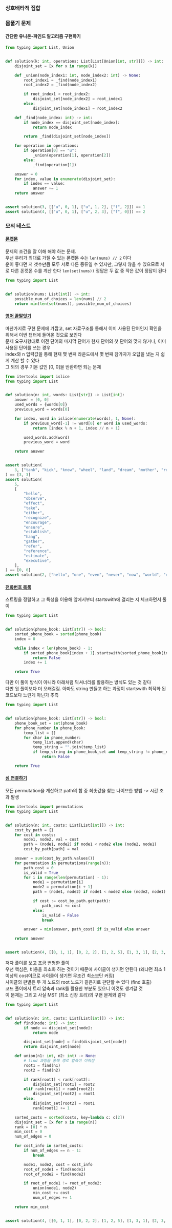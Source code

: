 ### 상호배타적 집합

### 몸풀기 문제

#### 간단한 유니온-파인드 알고리즘 구현하기

```python
from typing import List, Union


def solution(k: int, operations: List[List[Union[int, str]]]) -> int:
    disjoint_set = [x for x in range(k)]

    def _union(node_index1: int, node_index2: int) -> None:
        root_index1 = _find(node_index1)
        root_index2 = _find(node_index2)

        if root_index1 < root_index2:
            disjoint_set[node_index2] = root_index1
        else:
            disjoint_set[node_index1] = root_index2

    def _find(node_index: int) -> int:
        if node_index == disjoint_set[node_index]:
            return node_index

        return _find(disjoint_set[node_index])

    for operation in operations:
        if operation[0] == "u":
            _union(operation[1], operation[2])
        else:
            _find(operation[1])

    answer = 0
    for index, value in enumerate(disjoint_set):
        if index == value:
            answer += 1
    return answer


assert solution(3, [["u", 0, 1], ["u", 1, 2], ["f", 2]]) == 1
assert solution(4, [["u", 0, 1], ["u", 2, 3], ["f", 0]]) == 2
```

### 모의 테스트

#### [폰켓몬](https://school.programmers.co.kr/learn/courses/30/lessons/1845)

문제의 조건을 잘 이해 해야 하는 문제.  
우선 우리가 최대로 가질 수 있는 폰켓몬 수는 `len(nums) // 2` 이다  
운이 좋다면 저 갯수만큼 모두 서로 다른 종류일 수 있지만, 
그렇지 않을 수 있으므로 서로 다른 폰켓몬 수를 계산 한다 `len(set(nums))`
정답은 두 값 중 작은 값이 정답이 된다  

```python
from typing import List


def solution(nums: List[int]) -> int:
    possible_num_of_choices = len(nums) // 2
    return min(len(set(nums)), possible_num_of_choices)
```

#### [영어 끝말잇기](https://school.programmers.co.kr/learn/courses/30/lessons/12981)

마찬가지로 구현 문제에 가깝고, set 자료구조를 통해서 이미 사용된 단어인지 확인을 위해서 이번 챕터에 들어온 것으로 보인다  
문제 요구사항대로 이전 단어의 마지막 단어가 현재 단어의 첫 단어와 맞지 않거나, 이미 사용된 단어를 쓰는 경우  
index와 n 입력값을 통해 현재 몇 번째 라운드에서 몇 번째 참가자가 오답을 냈는 지 쉽게 계산 할 수 있다  
그 외의 경우 기본 값인 [0, 0]을 반환하면 되는 문제

```python
from itertools import islice
from typing import List


def solution(n: int, words: List[str]) -> List[int]:
    answer = [0, 0]
    used_words = {words[0]}
    previous_word = words[0]

    for index, word in islice(enumerate(words), 1, None):
        if previous_word[-1] != word[0] or word in used_words:
            return [index % n + 1, index // n + 1]

        used_words.add(word)
        previous_word = word

    return answer


assert solution(
    3, ["tank", "kick", "know", "wheel", "land", "dream", "mother", "robot", "tank"]
) == [3, 3]
assert solution(
    5,
    [
        "hello",
        "observe",
        "effect",
        "take",
        "either",
        "recognize",
        "encourage",
        "ensure",
        "establish",
        "hang",
        "gather",
        "refer",
        "reference",
        "estimate",
        "executive",
    ],
) == [0, 0]
assert solution(2, ["hello", "one", "even", "never", "now", "world", "draw"]) == [1, 3]
```

#### [전화번호 목록](https://school.programmers.co.kr/learn/courses/30/lessons/42577)

스트링을 정렬하고 그 특성을 이용해 앞에서부터 startswith에 걸리는 지 체크하면서 풀이  

```python
from typing import List


def solution(phone_book: List[str]) -> bool:
    sorted_phone_book = sorted(phone_book)
    index = 0

    while index < len(phone_book) - 1:
        if sorted_phone_book[index + 1].startswith(sorted_phone_book[index]):
            return False
        index += 1

    return True
```

다만 이 풀이 방식이 아니라 아래처럼 딕셔너리를 활용하는 방식도 있는 것 같다  
다만 윗 풀이보다 더 오래걸림. 아마도 string 만들고 하는 과정이 startswith 최적화 된 코드보다 느린게 아닌가 추측

```python
from typing import List


def solution(phone_book: List[str]) -> bool:
    phone_book_set = set(phone_book)
    for phone_number in phone_book:
        temp_list = []
        for char in phone_number:
            temp_list.append(char)
            temp_string = "".join(temp_list)
            if temp_string in phone_book_set and temp_string != phone_number:
                return False

    return True
```

#### [섬 연결하기](https://school.programmers.co.kr/learn/courses/30/lessons/42861)

모든 permutation을 계산하고 path의 합 중 최솟값을 찾는 나이브한 방법 -> 시간 초과 발생

```python
from itertools import permutations
from typing import List


def solution(n: int, costs: List[List[int]]) -> int:
    cost_by_path = {}
    for cost in costs:
        node1, node2, val = cost
        path = (node1, node2) if node1 < node2 else (node2, node1)
        cost_by_path[path] = val

    answer = sum(cost_by_path.values())
    for permutation in permutations(range(n)):
        path_cost = 0
        is_valid = True
        for i in range(len(permutation) - 1):
            node1 = permutation[i]
            node2 = permutation[i + 1]
            path = (node1, node2) if node1 < node2 else (node2, node1)

            if cost := cost_by_path.get(path):
                path_cost += cost
            else:
                is_valid = False
                break

        answer = min(answer, path_cost) if is_valid else answer

    return answer


assert solution(4, [[0, 1, 1], [0, 2, 2], [1, 2, 5], [1, 3, 1], [2, 3, 8]]) == 4
```

저자 풀이를 보고 조금 변형한 풀이  
우선 핵심은, 비용을 최소화 하는 것이기 때문에 사이클이 생기면 안된다 (왜냐면 최소 1 이상의 cost이므로 사이클이 생기면 무조건 최소보단 커짐)  
사이클의 판별은 두 개 노드의 root 노드가 같은지로 판단할 수 있다 (find 호출)  
코드 풀이에서 트리 압축과 rank를 활용한 부분도 있으니 이것도 챙겨갈 것  
이 문제는 그리고 사실 MST (최소 신장 트리)의 구현 문제와 같다
```python
from typing import List


def solution(n: int, costs: List[List[int]]) -> int:
    def find(node: int) -> int:
        if node == disjoint_set[node]:
            return node

        disjoint_set[node] = find(disjoint_set[node])
        return disjoint_set[node]

    def union(n1: int, n2: int) -> None:
        # find 과정을 통해 경로 압축이 이뤄짐
        root1 = find(n1)
        root2 = find(n2)

        if rank[root1] < rank[root2]:
            disjoint_set[root1] = root2
        elif rank[root1] > rank[root2]:
            disjoint_set[root2] = root1
        else:
            disjoint_set[root2] = root1
            rank[root1] += 1

    sorted_costs = sorted(costs, key=lambda c: c[2])
    disjoint_set = [x for x in range(n)]
    rank = [0] * n
    min_cost = 0
    num_of_edges = 0

    for cost_info in sorted_costs:
        if num_of_edges == n - 1:
            break

        node1, node2, cost = cost_info
        root_of_node1 = find(node1)
        root_of_node2 = find(node2)

        if root_of_node1 != root_of_node2:
            union(node1, node2)
            min_cost += cost
            num_of_edges += 1

    return min_cost


assert solution(4, [[0, 1, 1], [0, 2, 2], [1, 2, 5], [1, 3, 1], [2, 3, 8]]) == 4
```